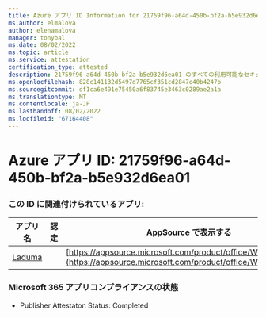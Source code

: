 ```yaml
---
title: Azure アプリ ID Information for 21759f96-a64d-450b-bf2a-b5e932d6ea01
ms.author: elmalova
author: elenamalova
manager: tonybal
ms.date: 08/02/2022
ms.topic: article
ms.service: attestation
certification_type: attested
description: 21759f96-a64d-450b-bf2a-b5e932d6ea01 のすべての利用可能なセキュリティとコンプライアンス情報。
ms.openlocfilehash: 828c141132d5497d7765cf351cd2847c40b4247b
ms.sourcegitcommit: df1ca6e491e75450a6f83745e3463c0289ae2a1a
ms.translationtype: MT
ms.contentlocale: ja-JP
ms.lasthandoff: 08/02/2022
ms.locfileid: "67164408"
---
```

# <a name="azure-app-id-21759f96-a64d-450b-bf2a-b5e932d6ea01"></a>Azure アプリ ID: 21759f96-a64d-450b-bf2a-b5e932d6ea01


### <a name="apps-associated-with-this-id"></a>この ID に関連付けられているアプリ:
| **アプリ名** | **認定** | **AppSource で表示する** |
|--------------|---------------|-----------------------|
| [Laduma](../forward/WA200003907.md) |  | [https://appsource.microsoft.com/product/office/WA200003907](https://appsource.microsoft.com/product/office/WA200003907) |

### <a name="microsoft-365-app-compliance-status"></a>Microsoft 365 アプリコンプライアンスの状態
- Publisher Attestaton Status: Completed
